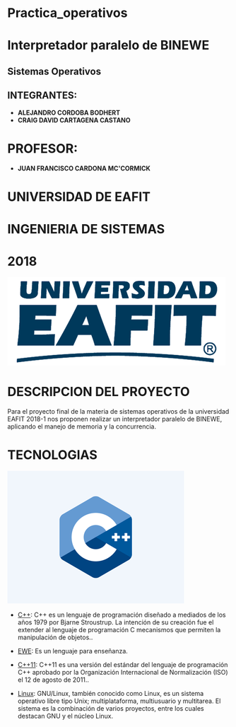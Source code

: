 # Practica_operativos
# Interpretador paralelo de BINEWE 
## Sistemas Operativos
  
## INTEGRANTES:

- **ALEJANDRO CORDOBA BODHERT**
- **CRAIG DAVID CARTAGENA CASTANO**

# PROFESOR:
- **JUAN FRANCISCO CARDONA MC'CORMICK**



# UNIVERSIDAD DE EAFIT

# INGENIERIA DE SISTEMAS

# 2018

![Eafit Logo](eafit.png)



# DESCRIPCION DEL PROYECTO
  
  Para el proyecto final de la materia de sistemas operativos de la universidad EAFIT 2018-1 nos proponen realizar un interpretador paralelo de BINEWE, aplicando el manejo de memoria y la concurrencia.

# TECNOLOGIAS
  
  ![c++](c++.png)

   - [C++](http://www.cplusplus.com): C++ es un lenguaje de programación diseñado a mediados de los años 1979 por Bjarne Stroustrup. La intención de su creación fue el extender al lenguaje de programación C mecanismos que permiten la manipulación de objetos.. 
   
   - [EWE](https://github.com/jfcmacro/ewe): Es un lenguaje para enseñanza.
   
   - [C++11](https://en.wikipedia.org/wiki/C%2B%2B11): C++11 es una versión del estándar del lenguaje de programación C++ aprobado por la Organización Internacional de Normalización (ISO) el 12 de agosto de 2011..

   - [Linux](https://es.wikipedia.org/wiki/GNU/Linux): GNU/Linux, también conocido como Linux, es un sistema operativo libre tipo Unix; multiplataforma, multiusuario y multitarea. El sistema es la combinación de varios proyectos, entre los cuales destacan GNU y el núcleo Linux.   
   

   


   

  
